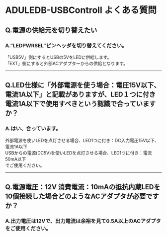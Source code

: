 # ADULEDB-USBControll よくある質問

## Q.電源の供給元を切り替えたい

### A.”LEDPWRSEL”ピンヘッダを切り替えてください。

「USB5V」側にするとUSBの5VをLEDに供給します。  
「EXT」側にすると外部ACアダプターからの供給となります。

---

## Q.LED仕様に「外部電源を使う場合：電圧15V以下、電流1A以下」と記載がありますが、LED１つに付き電流1A以下で使用すべきという認識で合っていますか？

### A.はい、合っています。
外部電源を使いLEDを点灯させる場合、LED1つに付き：DC入力電圧15V以下、電流1A以下  
USBからの電源(DC5V)を使いLEDを点灯させる場合、LED1つに付き：電流50mA以下  
でご使用ください。

---

## Q.電源電圧：12V 消費電流：10mAの抵抗内蔵LEDを10個接続した場合どのようなACアダプタが必要ですか？

### A.出力電圧は12Vで、出力電流は余裕を見て0.5A以上のACアダプタをご使用ください。

